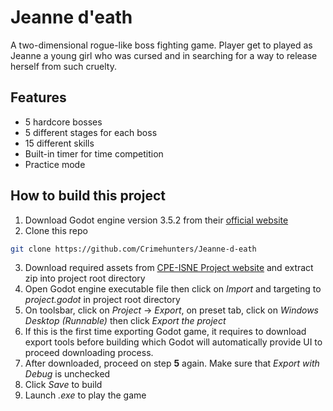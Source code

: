 # Jeanne d'eath
A two-dimensional rogue-like boss fighting
game. Player get to played as Jeanne a young
girl who was cursed and in searching for a
way to release herself from such cruelty.

## Features
* 5 hardcore bosses
* 5 different stages for each boss
* 15 different skills
* Built-in timer for time competition
* Practice mode

## How to build this project
1. Download Godot engine version 3.5.2 from their [official website](https://godotengine.org/download/3.x/windows/)
2. Clone this repo
```bash
git clone https://github.com/Crimehunters/Jeanne-d-eath
```
3. Download required assets from [CPE-ISNE Project website](https://project.cpe.eng.cmu.ac.th/students/assets) and extract zip into project root directory
4. Open Godot engine executable file then click on *Import* and targeting to *project.godot* in project root directory
5. On toolsbar, click on *Project* -> *Export*, on preset tab, click on *Windows Desktop (Runnable)* then click *Export the project*
6. If this is the first time exporting Godot game, it requires to download export tools before building which Godot will automatically provide UI to proceed downloading process.
7. After downloaded, proceed on step **5** again. Make sure that *Export with Debug* is unchecked
8. Click *Save* to build
9. Launch *.exe* to play the game